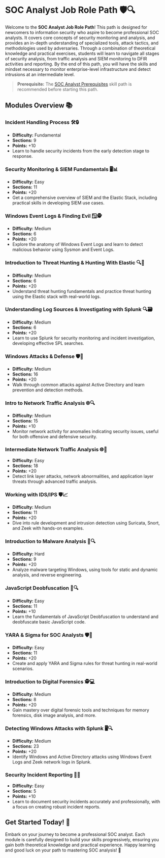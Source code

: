 # SOC Analyst Job Role Path 🛡️🔍

Welcome to the **SOC Analyst Job Role Path**! This path is designed for newcomers to information security who aspire to become professional SOC analysts. It covers core concepts of security monitoring and analysis, and provides an in-depth understanding of specialized tools, attack tactics, and methodologies used by adversaries. Through a combination of theoretical knowledge and practical exercises, students will learn to navigate all stages of security analysis, from traffic analysis and SIEM monitoring to DFIR activities and reporting. By the end of this path, you will have the skills and mindset necessary to monitor enterprise-level infrastructure and detect intrusions at an intermediate level.

> **Prerequisite:** The [SOC Analyst Prerequisites](https://github.com/9QIX/HTB-SOCAnalystPrerequisites) skill path is recommended before starting this path.

## Modules Overview 📚

### Incident Handling Process 🛠️🔒

- **Difficulty:** Fundamental
- **Sections:** 9
- **Points:** +10
- Learn to handle security incidents from the early detection stage to response.

### Security Monitoring & SIEM Fundamentals 🖥️📊

- **Difficulty:** Easy
- **Sections:** 11
- **Points:** +20
- Get a comprehensive overview of SIEM and the Elastic Stack, including practical skills in developing SIEM use cases.

### Windows Event Logs & Finding Evil 🪟🕵️

- **Difficulty:** Medium
- **Sections:** 6
- **Points:** +20
- Explore the anatomy of Windows Event Logs and learn to detect malicious behavior using Sysmon and Event Logs.

### Introduction to Threat Hunting & Hunting With Elastic 🔍🧩

- **Difficulty:** Medium
- **Sections:** 6
- **Points:** +20
- Understand threat hunting fundamentals and practice threat hunting using the Elastic stack with real-world logs.

### Understanding Log Sources & Investigating with Splunk 🔍🗃️

- **Difficulty:** Medium
- **Sections:** 6
- **Points:** +20
- Learn to use Splunk for security monitoring and incident investigation, developing effective SPL searches.

### Windows Attacks & Defense 🛡️🚪

- **Difficulty:** Medium
- **Sections:** 16
- **Points:** +20
- Walk through common attacks against Active Directory and learn prevention and detection methods.

### Intro to Network Traffic Analysis 🌐🔍

- **Difficulty:** Medium
- **Sections:** 15
- **Points:** +10
- Monitor network activity for anomalies indicating security issues, useful for both offensive and defensive security.

### Intermediate Network Traffic Analysis 🌐🔬

- **Difficulty:** Easy
- **Sections:** 18
- **Points:** +20
- Detect link layer attacks, network abnormalities, and application layer threats through advanced traffic analysis.

### Working with IDS/IPS 🛡️📈

- **Difficulty:** Medium
- **Sections:** 11
- **Points:** +20
- Dive into rule development and intrusion detection using Suricata, Snort, and Zeek with hands-on examples.

### Introduction to Malware Analysis 🦠🔍

- **Difficulty:** Hard
- **Sections:** 9
- **Points:** +20
- Analyze malware targeting Windows, using tools for static and dynamic analysis, and reverse engineering.

### JavaScript Deobfuscation 📜🔍

- **Difficulty:** Easy
- **Sections:** 11
- **Points:** +10
- Learn the fundamentals of JavaScript Deobfuscation to understand and deobfuscate basic JavaScript code.

### YARA & Sigma for SOC Analysts 🛡️🔎

- **Difficulty:** Easy
- **Sections:** 11
- **Points:** +20
- Create and apply YARA and Sigma rules for threat hunting in real-world scenarios.

### Introduction to Digital Forensics 🕵️💻

- **Difficulty:** Medium
- **Sections:** 8
- **Points:** +20
- Gain mastery over digital forensic tools and techniques for memory forensics, disk image analysis, and more.

### Detecting Windows Attacks with Splunk 🖥️🔍

- **Difficulty:** Medium
- **Sections:** 23
- **Points:** +20
- Identify Windows and Active Directory attacks using Windows Event Logs and Zeek network logs in Splunk.

### Security Incident Reporting 📝🔐

- **Difficulty:** Easy
- **Sections:** 5
- **Points:** +10
- Learn to document security incidents accurately and professionally, with a focus on creating robust incident reports.

## Get Started Today! 🚀

Embark on your journey to become a professional SOC analyst. Each module is carefully designed to build your skills progressively, ensuring you gain both theoretical knowledge and practical experience. Happy learning and good luck on your path to mastering SOC analysis! 🌟
